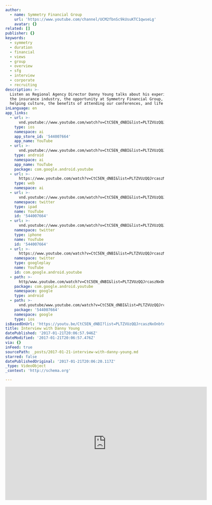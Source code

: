 ```yaml
---
author:
  - name: Symmetry Financial Group
    url: 'https://www.youtube.com/channel/UCM2fbnSc9kUsuKTC1qwseLg'
    avatar: {}
related: []
publisher: {}
keywords:
  - symmetry
  - duration
  - financial
  - views
  - group
  - overview
  - sfg
  - interview
  - corporate
  - recruiting
description: >-
  Listen as Regional Agency Director Danny Young talks about his experience in
  the insurance industry, the opportunity at Symmetry Financial Group, the
  helping culture, the benefits of attending our conferences, and life at SFG.
inLanguage: en
app_links:
  - url: >-
      vnd.youtube://www.youtube.com/watch?v=CtC5EN_dNBI&list=PLTZVUzQQJrcaszNxOnbtnTNnYY-IWjmw3&feature=applinks
    type: ios
    namespace: ai
    app_store_id: '544007664'
    app_name: YouTube
  - url: >-
      vnd.youtube://www.youtube.com/watch?v=CtC5EN_dNBI&list=PLTZVUzQQJrcaszNxOnbtnTNnYY-IWjmw3&feature=applinks
    type: android
    namespace: ai
    app_name: YouTube
    package: com.google.android.youtube
  - url: >-
      https://www.youtube.com/watch?v=CtC5EN_dNBI&list=PLTZVUzQQJrcaszNxOnbtnTNnYY-IWjmw3&feature=applinks
    type: web
    namespace: ai
  - url: >-
      vnd.youtube://www.youtube.com/watch?v=CtC5EN_dNBI&list=PLTZVUzQQJrcaszNxOnbtnTNnYY-IWjmw3&feature=applinks
    namespace: twitter
    type: ipad
    name: YouTube
    id: '544007664'
  - url: >-
      vnd.youtube://www.youtube.com/watch?v=CtC5EN_dNBI&list=PLTZVUzQQJrcaszNxOnbtnTNnYY-IWjmw3&feature=applinks
    namespace: twitter
    type: iphone
    name: YouTube
    id: '544007664'
  - url: >-
      https://www.youtube.com/watch?v=CtC5EN_dNBI&list=PLTZVUzQQJrcaszNxOnbtnTNnYY-IWjmw3
    namespace: twitter
    type: googleplay
    name: YouTube
    id: com.google.android.youtube
  - path: >-
      http/www.youtube.com/watch?v=CtC5EN_dNBI&list=PLTZVUzQQJrcaszNxOnbtnTNnYY-IWjmw3
    package: com.google.android.youtube
    namespace: google
    type: android
  - path: >-
      vnd.youtube/www.youtube.com/watch?v=CtC5EN_dNBI&list=PLTZVUzQQJrcaszNxOnbtnTNnYY-IWjmw3
    package: '544007664'
    namespace: google
    type: ios
isBasedOnUrl: 'https://youtu.be/CtC5EN_dNBI?list=PLTZVUzQQJrcaszNxOnbtnTNnYY-IWjmw3'
title: Interview with Danny Young
datePublished: '2017-01-21T20:06:57.946Z'
dateModified: '2017-01-21T20:06:57.476Z'
via: {}
inFeed: true
sourcePath: _posts/2017-01-21-interview-with-danny-young.md
starred: false
datePublishedOriginal: '2017-01-21T20:06:20.117Z'
_type: VideoObject
_context: 'http://schema.org'

---
```

<iframe src="https://cdn.embedly.com/widgets/media.html?src=https%3A%2F%2Fwww.youtube.com%2Fembed%2Fvideoseries%3Flist%3DPLTZVUzQQJrcaszNxOnbtnTNnYY-IWjmw3&amp;url=http%3A%2F%2Fwww.youtube.com%2Fwatch%3Fv%3DCtC5EN_dNBI&amp;image=https%3A%2F%2Fi.ytimg.com%2Fvi%2FCtC5EN_dNBI%2Fhqdefault.jpg&amp;key=b7d04c9b404c499eba89ee7072e1c4f7&amp;type=text%2Fhtml&amp;schema=youtube" width="640" height="360" scrolling="no" frameborder="0" allowfullscreen="" style=""></iframe>